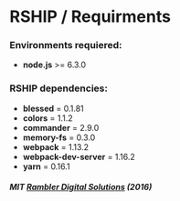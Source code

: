# RSHIP / Requirments

### Environments requiered:
- **node.js**             >= 6.3.0

### RSHIP dependencies:
- **blessed**             = 0.1.81
- **colors**              = 1.1.2
- **commander**           = 2.9.0
- **memory-fs**           = 0.3.0
- **webpack**             = 1.13.2
- **webpack-dev-server**  = 1.16.2
- **yarn**                = 0.16.1


##### MIT [Rambler Digital Solutions](https://github.com/rambler-digital-solutions) (2016)
